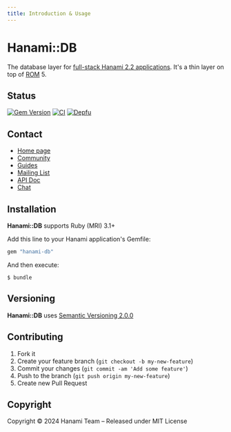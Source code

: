 ```yaml
---
title: Introduction & Usage
---
```


# Hanami::DB

The database layer for [full-stack Hanami 2.2 applications](//doc/hanami).
It's a thin layer on top of [ROM](//doc/rom) 5.

## Status

[![Gem Version](https://badge.fury.io/rb/hanami-db.svg)](https://badge.fury.io/rb/db)
[![CI](https://github.com/hanami/db/actions/workflows/ci.yml/badge.svg?branch=main)](https://github.com/hanami/db/actions?query=workflow%3Aci+branch%3Amain)
[![Depfu](https://badges.depfu.com/badges/7cd17419fba78b726be1353118fb01de/overview.svg)](https://depfu.com/github/hanami/controller?project=Bundler)

## Contact

* [Home page](https://hanakai.org/)
* [Community](https://hanakai.org/community)
* [Guides](https://hanakai.org/guides/hanami/getting-started)
* [Mailing List](http://hanamirb.org/mailing-list)
* [API Doc](http://rubydoc.info/gems/hanami-db)
* [Chat](https://discord.gg/KFCxDmk3JQ)

## Installation

__Hanami::DB__ supports Ruby (MRI) 3.1+

Add this line to your Hanami application's Gemfile:

```ruby
gem "hanami-db"
```

And then execute:

```shell
$ bundle
```

## Versioning

__Hanami::DB__ uses [Semantic Versioning 2.0.0](http://semver.org)

## Contributing

1. Fork it
2. Create your feature branch (`git checkout -b my-new-feature`)
3. Commit your changes (`git commit -am 'Add some feature'`)
4. Push to the branch (`git push origin my-new-feature`)
5. Create new Pull Request

## Copyright

Copyright © 2024 Hanami Team – Released under MIT License
